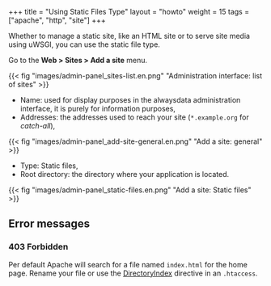+++
title = "Using Static Files Type"
layout = "howto"
weight = 15
tags = ["apache", "http", "site"]
+++

Whether to manage a static site, like an HTML site or to serve site
media using uWSGI, you can use the static file type.

Go to the **Web > Sites > Add a site** menu.

{{< fig "images/admin-panel_sites-list.en.png" "Administration interface: list of sites" >}}

- Name: used for display purposes in the alwaysdata administration interface, it is purely for information purposes,
- Addresses: the addresses used to reach your site (`*.example.org` for _catch-all_),

{{< fig "images/admin-panel_add-site-general.en.png" "Add a site: general" >}}

- Type: Static files,
- Root directory: the directory where your application is located.

{{< fig "images/admin-panel_static-files.en.png" "Add a site: Static files" >}}

## Error messages

### 403 Forbidden

Per default Apache will search for a file named `index.html` for the home page. Rename your file or use the [DirectoryIndex](https://httpd.apache.org/docs/2.4/en/mod/mod_dir.html#directoryindex) directive in an `.htaccess`.
